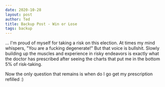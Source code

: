 ```yaml
---
date: 2020-10-28
layout: post
author: Ted
title: Backup Post - Win or Lose
tags: backup
---
```

... I'm proud of myself for taking a risk on this election. At times my mind whispers, "You are a fucking degenerate!" But that voice is bullshit. Slowly building up the muscles and experience in risky endeavors is exactly what the doctor has prescribed after seeing the charts that put me in the bottom 5% of risk-taking. 

Now the only question that remains is when do I go get my prescription refilled :)
